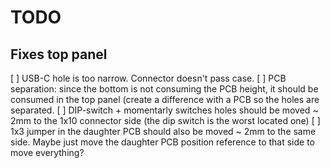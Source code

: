 # TODO
## Fixes top panel
[ ] USB-C hole is too narrow. Connector doesn't pass case.
[ ] PCB separation: since the bottom is not consuming the PCB height, it should be consumed in the top panel (create a difference with a PCB so the holes are separated.
[ ] DIP-switch + momentarly switches holes should be moved ~ 2mm to the 1x10 connector side (the dip switch is the worst located one)
[ ] 1x3 jumper in the daughter PCB should also be moved ~ 2mm to the same side. Maybe just move the daughter PCB position reference to that side to move everything?
